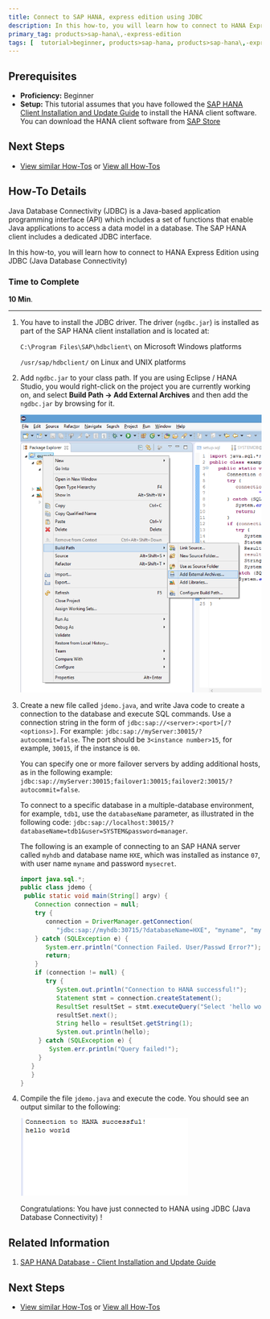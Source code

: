 ```yaml
---
title: Connect to SAP HANA, express edition using JDBC
description: In this how-to, you will learn how to connect to HANA Express Edition using JDBC (Java Database Connectivity)
primary_tag: products>sap-hana\,-express-edition 
tags: [  tutorial>beginner, products>sap-hana, products>sap-hana\,-express-edition , tutorial>how-to ]
---
```


## Prerequisites  
 - **Proficiency:** Beginner
 - **Setup:** This tutorial assumes that you have followed the [SAP HANA Client Installation and Update Guide](https://help.sap.com/hana/SAP_HANA_Client_Installation_Update_Guide_en.pdf) to install the HANA client software. You can download the HANA client software from [SAP Store](https://store.sap.com/sap/cpa/ui/resources/store/html/SolutionDetails.html?pid=0000012950)

## Next Steps
 - [View similar How-Tos](http://www.sap.com/developer/tutorials.html) or [View all How-Tos](http://www.sap.com/developer/tutorials.html)


## How-To Details
Java Database Connectivity (JDBC) is a Java-based application programming interface (API) which includes a set of functions that enable Java applications to access a data model in a database. The SAP HANA client includes a dedicated JDBC interface.

In this how-to, you will learn how to connect to HANA Express Edition using JDBC (Java Database Connectivity)

### Time to Complete
**10 Min**.

---

1. You have to install the JDBC driver. The driver (`ngdbc.jar`) is installed as part of the SAP HANA client installation and is located at:

    `C:\Program Files\SAP\hdbclient\` on Microsoft Windows platforms

    `/usr/sap/hdbclient/` on Linux and UNIX platforms

2. Add ```ngdbc.jar``` to your class path. If you are using Eclipse / HANA Studio, you would right-click on the project you are currently working on, and select **Build Path -> Add External Archives** and then add the ```ngdbc.jar``` by browsing for it.

    ![image 1](1.png)

3. Create a new file called ```jdemo.java```, and write Java code to create a connection to the database and execute SQL commands. Use a connection string in the form of ```jdbc:sap://<server>:<port>[/?<options>]```. For example: ```jdbc:sap://myServer:30015/?autocommit=false```. The port should be ```3<instance number>15```, for example, ```30015```, if the instance is ```00```.

    You can specify one or more failover servers by adding additional hosts, as in the following example:  ```jdbc:sap://myServer:30015;failover1:30015;failover2:30015/?autocommit=false```.

    To connect to a specific database in a multiple-database environment, for example, ```tdb1```, use the ```databaseName``` parameter, as illustrated in the following code: ```jdbc:sap://localhost:30015/?databaseName=tdb1&user=SYSTEM&password=manager```.

    The following is an example of connecting to an SAP HANA server called ```myhdb``` and database name ```HXE```, which was installed as instance ```07```, with user name ```myname``` and password ```mysecret```.

    ```java
    import java.sql.*;
    public class jdemo {
     public static void main(String[] argv) {
        Connection connection = null;
        try {                  
           connection = DriverManager.getConnection(
              "jdbc:sap://myhdb:30715/?databaseName=HXE", "myname", "mysecret");                  
        } catch (SQLException e) {
           System.err.println("Connection Failed. User/Passwd Error?");
           return;
        }
        if (connection != null) {
           try {
              System.out.println("Connection to HANA successful!");
              Statement stmt = connection.createStatement();
              ResultSet resultSet = stmt.executeQuery("Select 'hello world' from dummy");
              resultSet.next();
              String hello = resultSet.getString(1);
              System.out.println(hello);
         } catch (SQLException e) {
            System.err.println("Query failed!");
         }
       }
       }
    }
    ```

5. Compile the file `jdemo.java` and execute the code. You should see an output similar to the following:

    ![image 2](2.png)


    Congratulations: You have just connected to HANA using JDBC (Java Database Connectivity) !

## Related Information

1. [SAP HANA Database - Client Installation and Update Guide](https://help.sap.com/hana/SAP_HANA_Client_Installation_Update_Guide_en.pdf)

## Next Steps
 - [View similar How-Tos](http://www.sap.com/developer/tutorials.html) or [View all How-Tos](http://www.sap.com/developer/tutorials.html)

